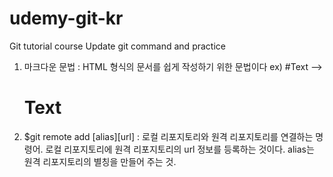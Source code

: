 # udemy-git-kr
Git tutorial course
Update git command and practice

1) 마크다운 문법 : HTML 형식의 문서를 쉽게 작성하기 위한 문법이다
ex) #Text  --> <h1>Text</h1>

2) $git remote add [alias][url] : 로컬 리포지토리와 원격 리포지토리를 연결하는 명령어.
로컬 리포지토리에 원격 리포지토리의 url 정보를 등록하는 것이다.
alias는 원격 리포지토리의 별칭을 만들어 주는 것.
